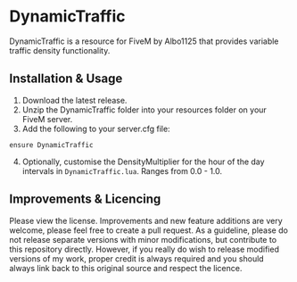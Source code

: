 # DynamicTraffic
DynamicTraffic is a resource for FiveM by Albo1125 that provides variable traffic density functionality.

## Installation & Usage
1. Download the latest release.
2. Unzip the DynamicTraffic folder into your resources folder on your FiveM server.
3. Add the following to your server.cfg file:
```text
ensure DynamicTraffic
```
4. Optionally, customise the DensityMultiplier for the hour of the day intervals in `DynamicTraffic.lua`. Ranges from 0.0 - 1.0.

## Improvements & Licencing
Please view the license. Improvements and new feature additions are very welcome, please feel free to create a pull request. As a guideline, please do not release separate versions with minor modifications, but contribute to this repository directly. However, if you really do wish to release modified versions of my work, proper credit is always required and you should always link back to this original source and respect the licence.
